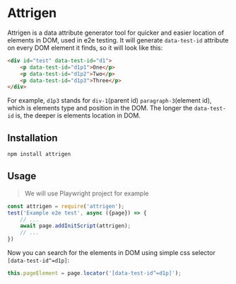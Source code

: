 # Attrigen
Attrigen is a data attribute generator tool for quicker and easier location of elements in DOM, used in e2e testing.
It will generate `data-test-id` attribute on every DOM element it finds, so it will look like this:   
```html
<div id="test" data-test-id="d1">
    <p data-test-id="d1p1">One</p>
    <p data-test-id="d1p2">Two</p>
    <p data-test-id="d1p3">Three</p>
</div>
```   
For example, `d1p3` stands for `div-1`(parent id) `paragraph-3`(element id), which is elements type and position in the DOM. The longer the `data-test-id` is, the deeper is elements location in DOM.   
## Installation
```sh
npm install attrigen
```   
## Usage
> We will use Playwright project for example

```javascript
const attrigen = require('attrigen');
test('Example e2e test', async ({page}) => {
    // ...
    await page.addInitScript(attrigen);
    // ...
})
```
Now you can search for the elements in DOM using simple css selector `[data-test-id^=d1p]`:   
```javascript
this.pageElement = page.locator('[data-test-id^=d1p]');
```